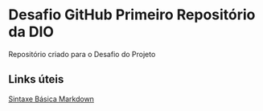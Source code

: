 # Desafio GitHub Primeiro Repositório da DIO
Repositório criado para o Desafio do Projeto

## Links úteis

[Sintaxe Básica Markdown](https://markdown.net.br/sintaxe-basica/)
